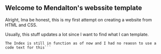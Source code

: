 ## Welcome to Mendalton's webssite template

Alright, Ima be honest, this is my first attempt on creating a website from HTML and CSS.

Usually, this stuff updates a lot since I want to find what I can template.

```
The Index is still in function as of now and I had no reaosn to use a code text for this```
